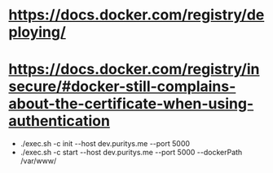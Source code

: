 
# https://docs.docker.com/registry/deploying/
# https://docs.docker.com/registry/insecure/#docker-still-complains-about-the-certificate-when-using-authentication

- ./exec.sh  -c init --host dev.puritys.me --port 5000
- ./exec.sh  -c start --host dev.puritys.me --port 5000 --dockerPath /var/www/


